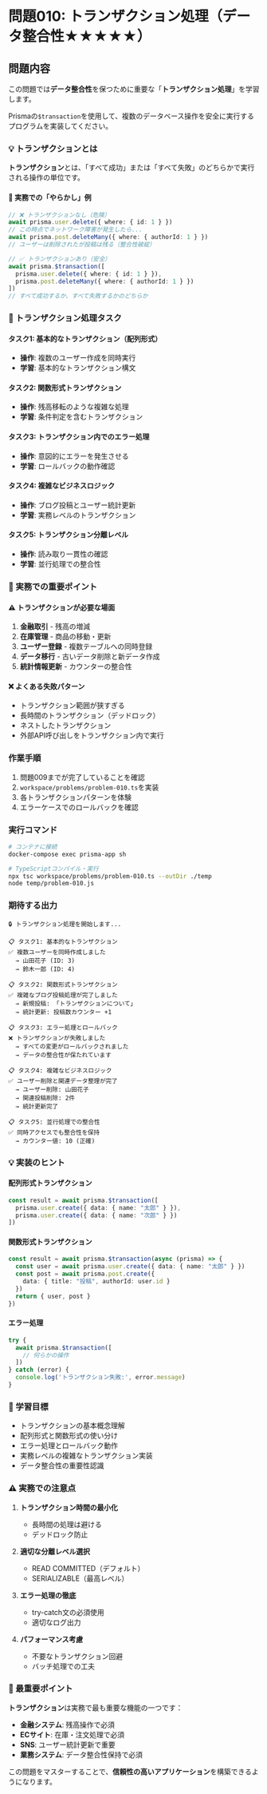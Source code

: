 # 問題010: トランザクション処理（データ整合性★★★★★）

## 問題内容

この問題では**データ整合性**を保つために重要な「**トランザクション処理**」を学習します。

Prismaの`$transaction`を使用して、複数のデータベース操作を安全に実行するプログラムを実装してください。

### 💡 トランザクションとは

**トランザクション**とは、「すべて成功」または「すべて失敗」のどちらかで実行される操作の単位です。

#### 🚨 実務での「やらかし」例

```typescript
// ❌ トランザクションなし（危険）
await prisma.user.delete({ where: { id: 1 } })
// この時点でネットワーク障害が発生したら...
await prisma.post.deleteMany({ where: { authorId: 1 } })
// ユーザーは削除されたが投稿は残る（整合性破綻）
```

```typescript  
// ✅ トランザクションあり（安全）
await prisma.$transaction([
  prisma.user.delete({ where: { id: 1 } }),
  prisma.post.deleteMany({ where: { authorId: 1 } })
])
// すべて成功するか、すべて失敗するかのどちらか
```

### 🎯 トランザクション処理タスク

#### タスク1: 基本的なトランザクション（配列形式）
- **操作**: 複数のユーザー作成を同時実行
- **学習**: 基本的なトランザクション構文

#### タスク2: 関数形式トランザクション
- **操作**: 残高移転のような複雑な処理
- **学習**: 条件判定を含むトランザクション

#### タスク3: トランザクション内でのエラー処理
- **操作**: 意図的にエラーを発生させる
- **学習**: ロールバックの動作確認

#### タスク4: 複雑なビジネスロジック
- **操作**: ブログ投稿とユーザー統計更新
- **学習**: 実務レベルのトランザクション

#### タスク5: トランザクション分離レベル
- **操作**: 読み取り一貫性の確認
- **学習**: 並行処理での整合性

### 🚨 実務での重要ポイント

#### ⚠️ トランザクションが必要な場面
1. **金融取引** - 残高の増減
2. **在庫管理** - 商品の移動・更新
3. **ユーザー登録** - 複数テーブルへの同時登録
4. **データ移行** - 古いデータ削除と新データ作成
5. **統計情報更新** - カウンターの整合性

#### ❌ よくある失敗パターン
- トランザクション範囲が狭すぎる
- 長時間のトランザクション（デッドロック）
- ネストしたトランザクション
- 外部API呼び出しをトランザクション内で実行

### 作業手順

1. 問題009までが完了していることを確認
2. `workspace/problems/problem-010.ts`を実装
3. 各トランザクションパターンを体験
4. エラーケースでのロールバックを確認

### 実行コマンド

```bash
# コンテナに接続
docker-compose exec prisma-app sh

# TypeScriptコンパイル・実行
npx tsc workspace/problems/problem-010.ts --outDir ./temp
node temp/problem-010.js
```

### 期待する出力

```
🔒 トランザクション処理を開始します...

📋 タスク1: 基本的なトランザクション
✅ 複数ユーザーを同時作成しました
  → 山田花子 (ID: 3)
  → 鈴木一郎 (ID: 4)

📋 タスク2: 関数形式トランザクション  
✅ 複雑なブログ投稿処理が完了しました
  → 新規投稿: 「トランザクションについて」
  → 統計更新: 投稿数カウンター +1

📋 タスク3: エラー処理とロールバック
❌ トランザクションが失敗しました
  → すべての変更がロールバックされました
  → データの整合性が保たれています

📋 タスク4: 複雑なビジネスロジック
✅ ユーザー削除と関連データ整理が完了
  → ユーザー削除: 山田花子
  → 関連投稿削除: 2件
  → 統計更新完了

📋 タスク5: 並行処理での整合性
✅ 同時アクセスでも整合性を保持
  → カウンター値: 10 (正確)
```

### 💡 実装のヒント

#### 配列形式トランザクション
```typescript
const result = await prisma.$transaction([
  prisma.user.create({ data: { name: "太郎" } }),
  prisma.user.create({ data: { name: "次郎" } })
])
```

#### 関数形式トランザクション
```typescript
const result = await prisma.$transaction(async (prisma) => {
  const user = await prisma.user.create({ data: { name: "太郎" } })
  const post = await prisma.post.create({ 
    data: { title: "投稿", authorId: user.id }
  })
  return { user, post }
})
```

#### エラー処理
```typescript
try {
  await prisma.$transaction([
    // 何らかの操作
  ])
} catch (error) {
  console.log('トランザクション失敗:', error.message)
}
```

### 🎯 学習目標

- トランザクションの基本概念理解
- 配列形式と関数形式の使い分け
- エラー処理とロールバック動作
- 実務レベルの複雑なトランザクション実装
- データ整合性の重要性認識

### ⚠️ 実務での注意点

1. **トランザクション時間の最小化**
   - 長時間の処理は避ける
   - デッドロック防止

2. **適切な分離レベル選択**
   - READ COMMITTED（デフォルト）
   - SERIALIZABLE（最高レベル）

3. **エラー処理の徹底**
   - try-catch文の必須使用
   - 適切なログ出力

4. **パフォーマンス考慮**
   - 不要なトランザクション回避
   - バッチ処理での工夫

### 🚨 最重要ポイント

**トランザクション**は実務で最も重要な機能の一つです：

- **金融システム**: 残高操作で必須
- **ECサイト**: 在庫・注文処理で必須  
- **SNS**: ユーザー統計更新で重要
- **業務システム**: データ整合性保持で必須

この問題をマスターすることで、**信頼性の高いアプリケーション**を構築できるようになります。